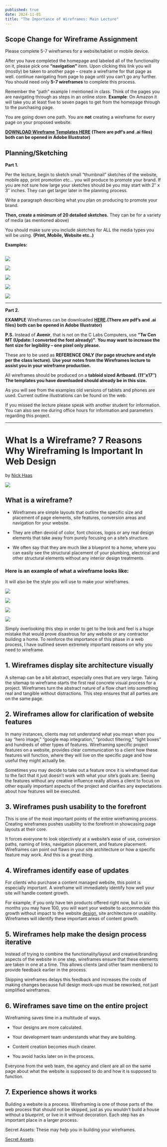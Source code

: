 ```yaml
---
published: true
date: 2024-11-01
title: "The Importance of Wireframes: Main Lecture"
---
```

## Scope Change for Wireframe Assignment

Please complete 5-7 wireframes for a website/tablet or mobile device.

After you have completed the homepage and labeled all of the functionality on it, please pick one **“navigation”** item. Upon clicking this link you will (mostly) be taken to another page – create a wireframe for that page as well. continue navigating from page to page until you can’t go any further. You should need only **5-7 wireframes** to complete this process.

Remember the “path” example I mentioned in class. Think of the pages you are navigating through as steps in an online store. **Example**: On Amazon it will take you at least five to seven pages to get from the homepage through to the purchasing page.

You are going down one path. You are **not** creating a wireframe for every page on your proposed website.

[**DOWNLOAD Wireframe Templates HERE**](https://www.dropbox.com/s/30aprgagn24lehk/wireframe_examples_esu_2017.zip?dl=0) **(There are pdf’s and .ai files) both can be opened in Adobe Illustrator)**

## Planning/Sketching

**Part 1.**

Per the lecture, begin to sketch small “thumbnail” sketches of the website, mobile app, print promotion etc… you will produce to promote your brand. If you are not sure how large your sketches should be you may start with 2″ x 3″ inches. They can get larger later in the planning process.

Write a paragraph describing what you plan on producing to promote your brand.

**Then, create a minimum of 20 detailed sketches.** They can be for a variety of media (as mentioned above)

You should make sure you include sketches for ALL the media types you will be using. **(Print, Mobile, Website etc..)**

**Examples:**

<p style="text-align: center"><img src="https://image-control-storage.s3.amazonaws.com/blog-images/2017/03/27184137/wireframe-sketch-01.jpg" alt=""></p>

![](https://image-control-storage.s3.amazonaws.com/blog-images/2017/03/27184135/wireframe-sketch-02.jpg)

![](https://image-control-storage.s3.amazonaws.com/blog-images/2017/03/27184134/wireframe-sketch-03.jpg)

![](https://image-control-storage.s3.amazonaws.com/blog-images/2017/03/27184132/wireframe-sketch-04.jpg)

![](https://image-control-storage.s3.amazonaws.com/blog-images/2017/03/27184130/wireframe-sketch-08.jpg)

![](https://image-control-storage.s3.amazonaws.com/blog-images/2017/03/27184128/wireframe-sketch-09.jpg)

* * *

**Part 2.**

**EXAMPLE** Wireframes can be downloaded [**HERE**](https://www.dropbox.com/s/30aprgagn24lehk/wireframe_examples_esu_2017.zip?dl=0)**.(There are pdf’s and .ai files) both can be opened in Adobe Illustrator)**

**P.S.** Instead of **Avenir**, that is not on the C Labs Computers, use **“Tw Cen MT (Update: I converted the font already)”**. **You may want to increase the font size for legibility – one pixel only please.**

These are to be used as **REFERENCE ONLY (for page structure and style per the class lecture)**. **Use your notes from the Wireframes lecture to assist you in your wireframe production.**

All wireframes should be produced on a **tabloid sized Artboard. (11″x17″) The templates you have downloaded should already be in this size.**

As you will see from the examples old versions of tablets and phones are used. Current outline illustrations can be found on the web.

If you missed the lecture please speak with another student for information. You can also see me during office hours for information and parameters regarding this project.

* * *

# What Is a Wireframe? 7 Reasons Why Wireframing Is Important In Web Design

by [Nick Haas](https://www.orbitmedia.com/blog/author/nickhaas/)

![](https://image-control-storage.s3.amazonaws.com/blog-images/2016/03/27191243/7-Reasons-Wireframing-Important-Web-Design.jpg)

## What is a wireframe?

*   Wireframes are simple layouts that outline the specific size and placement of page elements, site features, conversion areas and navigation for your website.
    
*   They are often devoid of color, font choices, logos or any real design elements that take away from purely focusing on a site’s structure.
    
*   We often say that they are much like a blueprint to a home, where you can easily see the structural placement of your plumbing, electrical and other structural elements without any interior design treatments.
    

### Here is an example of what a wireframe looks like:

It will also be the style you will use to make your wireframes.

![](https://image-control-storage.s3.amazonaws.com/blog-images/2016/03/27191237/kofman_WebWireframes-1024x604.jpg)

![](https://image-control-storage.s3.amazonaws.com/blog-images/2016/03/27191235/2016-03-20-13_17_20-kofman_WebWireframes.pdf-Adobe-Acrobat-Pro-DC-1024x604.jpg)

![](https://image-control-storage.s3.amazonaws.com/blog-images/2016/03/27191232/Atamian_Vera_iPadVerticalWireframe.-1024x601.jpg)

![](https://image-control-storage.s3.amazonaws.com/blog-images/2016/03/27191230/Atamian_Vera_WebpageWireframe-1024x605.jpg)

Simply overlooking this step in order to get to the look and feel is a huge mistake that would prove disastrous for any website or any contractor building a home. To reinforce the importance of this phase in a web process, I have outlined seven extremely important reasons on why you need to wireframe.

## 1\. Wireframes display site architecture visually

A sitemap can be a bit abstract, especially ones that are very large. Taking the sitemap to wireframe starts the first real concrete visual process for a project. Wireframes turn the abstract nature of a flow chart into something real and tangible without distractions. This step ensures that all parties are on the same page.

## 2\. Wireframes allow for clarification of website features

In many instances, clients may not understand what you mean when you say “hero image,” “google map integration,” “product filtering,” “light boxes” and hundreds of other types of features. Wireframing specific project features on a website, provides clear communication to a client how these features will function, where they will live on the specific page and how useful they might actually be.

Sometimes you may decide to take out a feature once it is wireframed due to the fact that it just doesn’t work with what your site’s goals are. Seeing the features without any creative influence really allows a client to focus on other equally important aspects of the project and clarifies any expectations about how features will be executed.

## 3\. Wireframes push usability to the forefront

This is one of the most important points of the entire wireframing process. Creating wireframes pushes usability to the forefront in showcasing page layouts at their core.

It forces everyone to look objectively at a website’s ease of use, conversion paths, naming of links, navigation placement, and feature placement. Wireframes can point out flaws in your site architecture or how a specific feature may work. And this is a great thing.

## 4\. Wireframes identify ease of updates

For clients who purchase a content managed website, this point is especially important. A wireframe will immediately identify how well your site will handle content growth.

For example, if you only have ten products offered right now, but in six months you may have 100, you will want your website to accommodate this growth without impact to the website [design](http://www.orbitmedia.com/web-process-pages-8.php), site architecture or usability. Wireframes will identify these important areas of content growth.

## 5\. Wireframes help make the design process iterative

Instead of trying to combine the functionality/layout and creative/branding aspects of the website in one step, wireframes ensure that these elements are taken in one at a time. This allows clients (and other team members) to provide feedback earlier in the process.

Skipping wireframes delays this feedback and increases the costs of making changes because full design mock-ups must be reworked, not just simplified wireframes.

## 6\. Wireframes save time on the entire project

Wireframing saves time in a multitude of ways.

*   Your designs are more calculated.
    
*   Your development team understands what they are building.
    
*   Content creation becomes much clearer.
    
*   You avoid hacks later on in the process.
    

Everyone from the web team, the agency and client are all on the same page about what the website is supposed to do and how it is supposed to function.

## 7\. Experience shows it works

Building a website is a process. Wireframing is one of those parts of the web process that should not be skipped, just as you wouldn’t build a house without a blueprint, or live in it without decoration. Each step has an important place in a larger process.

Secret Assets: These may help you in building your wireframes.

[Secret Assets](https://s3.amazonaws.com/ndangelo-documents/wireframe_kit_Web.zip)